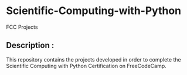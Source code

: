 # Scientific-Computing-with-Python
FCC Projects

## Description :
This repository contains the projects developed in order to complete the Scientific Computing with Python Certification on FreeCodeCamp.
